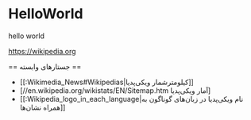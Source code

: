 # HelloWorld



hello
world

https://wikipedia.org


== جستارهای وابسته ==
* [[:Wikimedia_News#Wikipedias|کیلومترشمار ویکی‌پدیا]]
* [//en.wikipedia.org/wikistats/EN/Sitemap.htm آمار ویکی‌پدیا]
* [[:Wikipedia_logo_in_each_language|نام ویکی‌پدیا در زبان‌های گوناگون به همراه نشان‌ها]]
